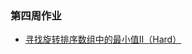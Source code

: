 ### 第四周作业

- [寻找旋转排序数组中的最小值II（Hard）](https://github.com/hearthstones/algorithm/blob/main/homework/week4/FindMinimumInRotatedSortedArrayIi.java)